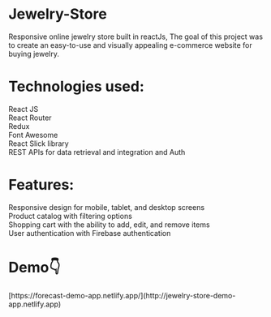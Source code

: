 # Jewelry-Store
Responsive online jewelry store built in reactJs, The goal of this project was to create an easy-to-use and visually appealing e-commerce website for buying jewelry.

<h1>Technologies used:</h1>
      React JS<br/>
      React Router<br/>
      Redux<br/>
      Font Awesome<br/>
      React Slick library <br/>
      REST APIs for data retrieval and integration and Auth

<h1>Features:</h1>
      Responsive design for mobile, tablet, and desktop screens<br/>
      Product catalog with filtering options<br/>
      Shopping cart with the ability to add, edit, and remove items<br/>
      User authentication with Firebase authentication<br/>

<h1>Demo👇</h1> [https://forecast-demo-app.netlify.app/](http://jewelry-store-demo-app.netlify.app)
